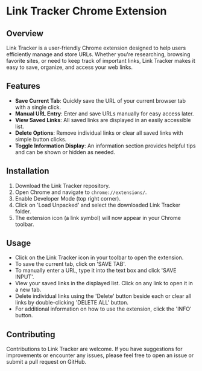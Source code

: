 # Link Tracker Chrome Extension

## Overview
Link Tracker is a user-friendly Chrome extension designed to help users efficiently manage and store URLs. Whether you're researching, browsing favorite sites, or need to keep track of important links, Link Tracker makes it easy to save, organize, and access your web links.

## Features
- **Save Current Tab**: Quickly save the URL of your current browser tab with a single click.
- **Manual URL Entry**: Enter and save URLs manually for easy access later.
- **View Saved Links**: All saved links are displayed in an easily accessible list.
- **Delete Options**: Remove individual links or clear all saved links with simple button clicks.
- **Toggle Information Display**: An information section provides helpful tips and can be shown or hidden as needed.

## Installation
1. Download the Link Tracker repository.
2. Open Chrome and navigate to `chrome://extensions/`.
3. Enable Developer Mode (top right corner).
4. Click on 'Load Unpacked' and select the downloaded Link Tracker folder.
5. The extension icon (a link symbol) will now appear in your Chrome toolbar.

## Usage
- Click on the Link Tracker icon in your toolbar to open the extension.
- To save the current tab, click on 'SAVE TAB'.
- To manually enter a URL, type it into the text box and click 'SAVE INPUT'.
- View your saved links in the displayed list. Click on any link to open it in a new tab.
- Delete individual links using the 'Delete' button beside each or clear all links by double-clicking 'DELETE ALL' button.
- For additional information on how to use the extension, click the 'INFO' button.

## Contributing
Contributions to Link Tracker are welcome. If you have suggestions for improvements or encounter any issues, please feel free to open an issue or submit a pull request on GitHub.